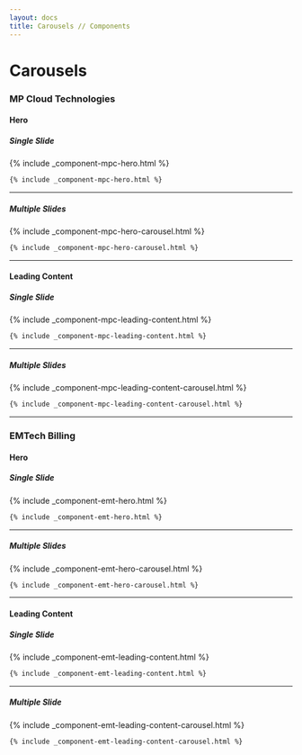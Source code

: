 ```yaml
---
layout: docs
title: Carousels // Components
---
```



# Carousels

### MP Cloud Technologies
#### Hero
##### Single Slide
{% include _component-mpc-hero.html %}
```html
{% include _component-mpc-hero.html %}
```

----

##### Multiple Slides
{% include _component-mpc-hero-carousel.html %}
```html
{% include _component-mpc-hero-carousel.html %}
```

----

#### Leading Content
##### Single Slide
{% include _component-mpc-leading-content.html %}
```html
{% include _component-mpc-leading-content.html %}
```

----

##### Multiple Slides
{% include _component-mpc-leading-content-carousel.html %}
```html
{% include _component-mpc-leading-content-carousel.html %}
```

----

### EMTech Billing
#### Hero
##### Single Slide
{% include _component-emt-hero.html %}
```html
{% include _component-emt-hero.html %}
```

----

##### Multiple Slides
{% include _component-emt-hero-carousel.html %}
```html
{% include _component-emt-hero-carousel.html %}
```

----

#### Leading Content
##### Single Slide
{% include _component-emt-leading-content.html %}
```html
{% include _component-emt-leading-content.html %}
```

----

##### Multiple Slide
{% include _component-emt-leading-content-carousel.html %}
```html
{% include _component-emt-leading-content-carousel.html %}
```
